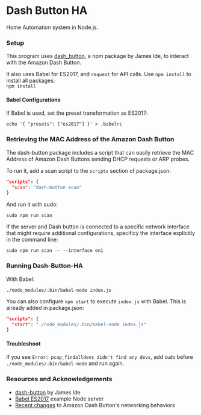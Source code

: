 # Dash Button HA
Home Automation system in Node.js.

### Setup
This program uses [dash_button](https://github.com/ide/dash-button), a npm package by James Ide, to interact with the Amazon Dash Button.
  
It also uses Babel for ES2017, and `request` for API calls. Use `npm install` to install all packages:  
`npm install`  
  
#### Babel Configurations
If Babel is used, set the preset transformation as ES2017:  
  
`echo '{ "presets": ["es2017"] }' > .babelrc`

### Retrieving the MAC Address of the Amazon Dash Button
The dash-button package includes a script that can easily retrieve the MAC Address of Amazon Dash Buttons sending DHCP requests or ARP probes.  
  
To run it, add a scan script to the `scripts` section of package.json:  
  
```JSON
"scripts": {
  "scan": "dash-button scan"
}

```    
  
And run it with sudo:  
  
`sudo npm run scan`
  
If the server and Dash button is connected to a specific network interface that might require additional configurations, specificy the interface explicitly in the command line:  
  
`sudo npm run scan -- --interface en1`

### Running Dash-Button-HA
With Babel:  
  
`./node_modules/.bin/babel-node index.js`
  
You can also configure `npm start` to execute `index.js` with Babel. This is already added in package.json:
  
```JSON
"scripts": {
  "start": "./node_modules/.bin/babel-node index.js"
}
```  
  
#### Troubleshoot
If you see `Error: pcap_findalldevs didn't find any devs`, add `sudo` before `./node_modules/.bin/babel-node` and run again.

### Resources and Acknowledgements
- [dash-button](https://github.com/ide/dash-button) by James Ide
- [Babel ES2017](https://github.com/babel/example-node-server) example Node server
- [Recent changes](http://stackoverflow.com/a/39906246/3751589) to Amazon Dash Button's networking behaviors
